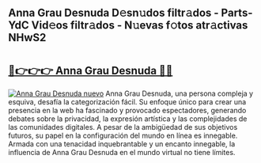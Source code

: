 ## Anna Grau Desnuda D𝚎sn𝚞dos filtr𝚊dos - Parts-YdC Vid𝚎os filtr𝚊dos - N𝚞evas f𝚘tos atr𝚊ctivas NHwS2

# <h2><a href="http://mb2e3zd.tromn.icu/?c=Anna+Grau+Desnuda">🔗👉👉👉 Anna Grau Desnuda 🔗🔗</a></h2>

[![Anna Grau Desnuda nuevo](https://i.imgur.com/pEAQMta.gif)](http://mb2e3zd.tromn.icu/?c=Anna+Grau+Desnuda)
Anna Grau Desnuda, una persona compleja y esquiva, desafía la categorización fácil. Su enfoque único para crear una presencia en la web ha fascinado y provocado espectadores, generando debates sobre la privacidad, la expresión artística y las complejidades de las comunidades digitales. A pesar de la ambigüedad de sus objetivos futuros, su papel en la configuración del mundo en línea es innegable. Armada con una tenacidad inquebrantable y un encanto innegable, la influencia de Anna Grau Desnuda en el mundo virtual no tiene límites.
